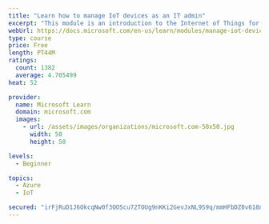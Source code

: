 ```yaml
---
title: "Learn how to manage IoT devices as an IT admin"
excerpt: "This module is an introduction to the Internet of Things for IT admins."
webUrl: https://docs.microsoft.com/en-us/learn/modules/manage-iot-devices/
type: course
price: Free
length: PT44M
ratings:
  count: 1382
  average: 4.705499
heat: 52

provider:
  name: Microsoft Learn
  domain: microsoft.com
  images:
    - url: /assets/images/organizations/microsoft.com-50x50.jpg
      width: 50
      height: 50

levels:
  - Beginner

topics:
  - Azure
  - IoT

secured: "irFjRuD1J6OkcqNw0f3OOScu72TOUg9nKKi2GevJxNL9S9q/mmHFbDZ0v618nvCJCe9fPwzPyd7lfrO5gXXnBiHb+JAibj/8g5SnnkcIuUTfrHbMY44FiXWJ5uuIzX0CCRdUQHIDLEqKwcvgC6Mm+2PUdBexbj/o9VlCjEadquP2kd0OW0tgUeB2/czKAjtMpVeGRNWySexAkm/Pi45ZVeXKsxJqmc8tK+Gilv0JnsP2uvpmqxs3Xjr4lEj9aZFlXTXwg+9hWDoSIzr/FeH96UcCKc2X1yw8He7C59YbIJjHum8i4RKGZXC9bPoYXQilcHkSd6WOMyUTTINk6aGXICKIdAPtAlAKMoVXA96MQTEQPpDTwyMNj+Ke7BX8ZPUAn4J9zerjQ+U0wbIJ9QbOC9Cnx/dUHdmxxuxVEGNNOn0=;EOtkCkPCXQ8NbgUksUUrPw=="
---
```



